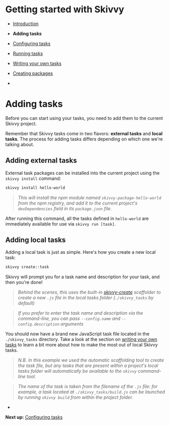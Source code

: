 # Getting started with Skivvy

- [Introduction](00-introduction.md)
- **Adding tasks**
- [Configuring tasks](02-configuring-tasks.md)
- [Running tasks](03-running-tasks.md)
- [Writing your own tasks](04-writing-tasks.md)
- [Creating packages](05-creating-packages.md)

-

# Adding tasks


Before you can start using your tasks, you need to add them to the current Skivvy project.

Remember that Skivvy tasks come in two flavors: **external tasks** and **local tasks**. The process for adding tasks differs depending on which one we're talking about.


## Adding external tasks

External task packages can be installed into the current project using the `skivvy install` command:

```bash
skivvy install hello-world
```

> _This will install the npm module named `skivvy-package-hello-world` from the npm registry, and add it to the current project's `devDependencies` field in its `package.json` file._

After running this command, all the tasks defined in `hello-world` are immediately available for use via `skivvy run [task]`.


## Adding local tasks

Adding a local task is just as simple. Here's how you create a new local task:

```bash
skivvy create::task
```

Skivvy will prompt you for a task name and description for your task, and then you're done!

> _Behind the scenes, this uses the built-in [skivvy-create](https://github.com/timkendrick/skivvy-create) scaffolder to create a new `.js` file in the local tasks folder (`./skivvy_tasks` by default)_

> _If you prefer to enter the task name and description via the command-line, you can pass `--config.name` and `--config.description` arguments_

You should now have a brand new JavaScript task file located in the `./skivvy_tasks` directory. Take a look at the section on [writing your own tasks](04-writing-tasks.md) to learn a bit more about how to make the most out of local Skivvy tasks.

> _N.B. In this example we used the automatic scaffolding tool to create the task file, but any tasks that are present within a project's local tasks folder will automatically be available to the `skivvy` command-line tool._

> _The name of the task is taken from the filename of the `.js` file: for example, a task located at `./skivvy_tasks/build.js` can be launched by running `skivvy build` from within the project folder._

-

**Next up:** [Configuring tasks](02-configuring-tasks.md)
